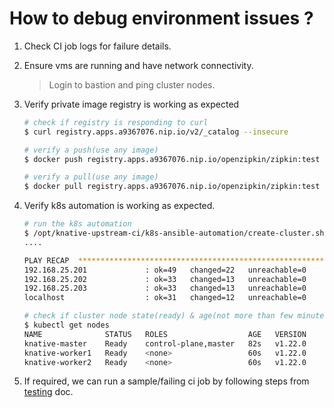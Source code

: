 # How to debug environment issues ?

1. Check CI job logs for failure details.

2. Ensure vms are running and have network connectivity.
    > Login to bastion and ping cluster nodes.

3. Verify private image registry is working as expected
    ```bash
    # check if registry is responding to curl
    $ curl registry.apps.a9367076.nip.io/v2/_catalog --insecure

    # verify a push(use any image)
    $ docker push registry.apps.a9367076.nip.io/openzipkin/zipkin:test

    # verify a pull(use any image)
    $ docker pull registry.apps.a9367076.nip.io/openzipkin/zipkin:test
    ```
    
4. Verify k8s automation is working as expected.
    ```bash
    # run the k8s automation
    $ /opt/knative-upstream-ci/k8s-ansible-automation/create-cluster.sh
    ....

    PLAY RECAP  ******************************************************************************************************************** *************
    192.168.25.201             : ok=49   changed=22   unreachable=0    failed=0    skipped=13   rescued=0    ignored=0
    192.168.25.202             : ok=33   changed=13   unreachable=0    failed=0    skipped=19   rescued=0    ignored=0
    192.168.25.203             : ok=33   changed=13   unreachable=0    failed=0    skipped=19   rescued=0    ignored=0
    localhost                  : ok=31   changed=12   unreachable=0    failed=0    skipped=10   rescued=0    ignored=0

    # check if cluster node state(ready) & age(not more than few minutes)
    $ kubectl get nodes
    NAME              STATUS   ROLES                  AGE   VERSION
    knative-master    Ready    control-plane,master   82s   v1.22.0
    knative-worker1   Ready    <none>                 60s   v1.22.0
    knative-worker2   Ready    <none>                 60s   v1.22.0
    ```

5. If required, we can run a sample/failing ci job by following steps from [testing](./testing.md) doc.
